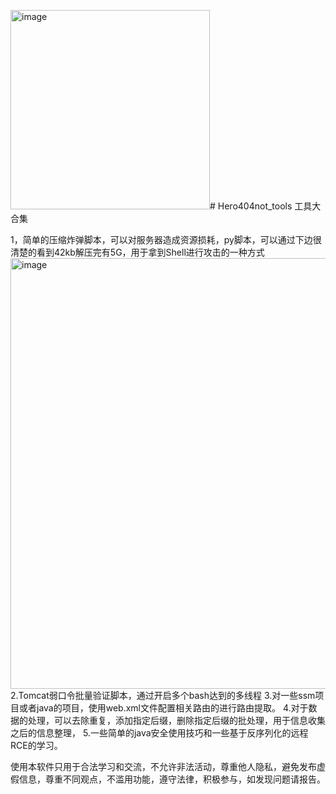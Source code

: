 <img width="319" alt="image" src="https://github.com/ArrestX/Hero404not_tools/assets/33832030/aaec770e-cf2c-4b16-ab20-c87163b2a3b9"># Hero404not_tools
工具大合集


1，简单的压缩炸弹脚本，可以对服务器造成资源损耗，py脚本，可以通过下边很清楚的看到42kb解压完有5G，用于拿到Shell进行攻击的一种方式
<img width="689" alt="image" src="https://github.com/ArrestX/Hero404not_tools/assets/33832030/d7fdfcd6-0b5b-4183-a530-b05b0d468a8a">
2.Tomcat弱口令批量验证脚本，通过开启多个bash达到的多线程
3.对一些ssm项目或者java的项目，使用web.xml文件配置相关路由的进行路由提取。
4.对于数据的处理，可以去除重复，添加指定后缀，删除指定后缀的批处理，用于信息收集之后的信息整理，
5.一些简单的java安全使用技巧和一些基于反序列化的远程RCE的学习。




使用本软件只用于合法学习和交流，不允许非法活动，尊重他人隐私，避免发布虚假信息，尊重不同观点，不滥用功能，遵守法律，积极参与，如发现问题请报告。
